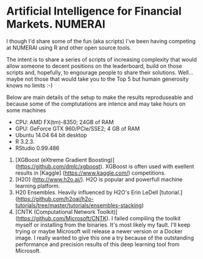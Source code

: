 # Artificial Intelligence for Financial Markets. NUMERAI

I though I'd share some of the fun (aka scripts) I've been having competing at NUMERAI using R and other open source tools.

The intent is to share a series of scripts of increasing complexity that would allow someone to decent positions on the leaderboard, build on those scripts and, hopefully, to engourage people to share their solutions. Well... maybe not those that would take you to the Top 5 but humain generosity knows no limits :-)  

Below are main details of the setup to make the results reproduseable and because some of the comptutations are intence and may take hours on some machines
- CPU: AMD FX(tm)-8350; 24GB of RAM
- GPU: GeForce GTX 960/PCIe/SSE2; 4 GB of RAM
- Ubuntu 14.04 64 bit desktop 
- R 3.2.3. 
- RStudio 0.99.486


1. [XGBoost (eXtreme Gradient Boosting)] (https://github.com/dmlc/xgboost). XGBoost is often used with exellent results in [Kaggle] (https://www.kaggle.com/) competitions. 
2. [H2O] (http://www.h2o.ai/). H2O is popular and powerfull machine learning platform.
3. H20 Ensembles. Heavily influenced by H2O's Erin LeDell [tutorial.] (https://github.com/h2oai/h2o-tutorials/tree/master/tutorials/ensembles-stacking)
4. [CNTK (Computational Network Toolkit)] (https://github.com/Microsoft/CNTK).
  I failed compiling the toolkit myself or installing from the binaries. It's most likely my fault. I'll keep trying or maybe Microsoft will release a newer version or a Docker image. I really wanted to give this one a try because of the outstanding performance and precision results of this deep   learning tool from Microsoft. 
